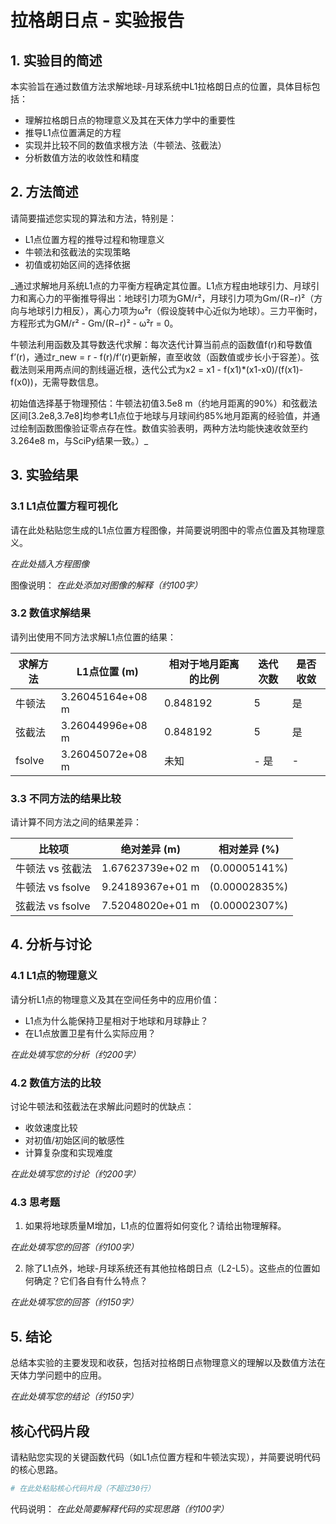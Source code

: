 # 拉格朗日点 - 实验报告

## 1. 实验目的简述

本实验旨在通过数值方法求解地球-月球系统中L1拉格朗日点的位置，具体目标包括：
- 理解拉格朗日点的物理意义及其在天体力学中的重要性
- 推导L1点位置满足的方程
- 实现并比较不同的数值求根方法（牛顿法、弦截法）
- 分析数值方法的收敛性和精度

## 2. 方法简述

请简要描述您实现的算法和方法，特别是：
- L1点位置方程的推导过程和物理意义
- 牛顿法和弦截法的实现策略
- 初值或初始区间的选择依据

_通过求解地月系统L1点的力平衡方程确定其位置。L1点方程由地球引力、月球引力和离心力的平衡推导得出：地球引力项为GM/r²，月球引力项为Gm/(R−r)²（方向与地球引力相反），离心力项为ω²r（假设旋转中心近似为地球）。三力平衡时，方程形式为GM/r² - Gm/(R−r)² - ω²r = 0。

牛顿法利用函数及其导数迭代求解：每次迭代计算当前点的函数值f(r)和导数值f’(r)，通过r_new = r - f(r)/f’(r)更新解，直至收敛（函数值或步长小于容差）。弦截法则采用两点间的割线逼近根，迭代公式为x2 = x1 - f(x1)*(x1-x0)/(f(x1)-f(x0))，无需导数信息。

初始值选择基于物理预估：牛顿法初值3.5e8 m（约地月距离的90%）和弦截法区间[3.2e8,3.7e8]均参考L1点位于地球与月球间约85%地月距离的经验值，并通过绘制函数图像验证零点存在性。数值实验表明，两种方法均能快速收敛至约3.264e8 m，与SciPy结果一致。）_

## 3. 实验结果

### 3.1 L1点位置方程可视化

请在此处粘贴您生成的L1点位置方程图像，并简要说明图中的零点位置及其物理意义。

_在此处插入方程图像_

图像说明：
_在此处添加对图像的解释（约100字）_

### 3.2 数值求解结果

请列出使用不同方法求解L1点位置的结果：

| 求解方法 | L1点位置 (m) | 相对于地月距离的比例 | 迭代次数 | 是否收敛 |
|---------|------------|-------------------|---------|--------|
| 牛顿法   |3.26045164e+08 m|  0.848192    |   5    |    是  |
| 弦截法   | 3.26044996e+08 m  | 0.848192 |    5   |     是  |
| fsolve  |       3.26045072e+08 m     |     未知  | -   是    | -      |

### 3.3 不同方法的结果比较

请计算不同方法之间的结果差异：

| 比较项 | 绝对差异 (m) | 相对差异 (%) |
|-------|------------|-------------|
| 牛顿法 vs 弦截法 | 1.67623739e+02 m | (0.00005141%) |
| 牛顿法 vs fsolve | 9.24189367e+01 m | (0.00002835%) |
| 弦截法 vs fsolve | 7.52048020e+01 m |(0.00002307%)  |

## 4. 分析与讨论

### 4.1 L1点的物理意义

请分析L1点的物理意义及其在空间任务中的应用价值：
- L1点为什么能保持卫星相对于地球和月球静止？
- 在L1点放置卫星有什么实际应用？

_在此处填写您的分析（约200字）_

### 4.2 数值方法的比较

讨论牛顿法和弦截法在求解此问题时的优缺点：
- 收敛速度比较
- 对初值/初始区间的敏感性
- 计算复杂度和实现难度

_在此处填写您的讨论（约200字）_

### 4.3 思考题

1. 如果将地球质量M增加，L1点的位置将如何变化？请给出物理解释。

_在此处填写您的回答（约100字）_

2. 除了L1点外，地球-月球系统还有其他拉格朗日点（L2-L5）。这些点的位置如何确定？它们各自有什么特点？

_在此处填写您的回答（约150字）_

## 5. 结论

总结本实验的主要发现和收获，包括对拉格朗日点物理意义的理解以及数值方法在天体力学问题中的应用。

_在此处填写您的结论（约150字）_

## 核心代码片段

请粘贴您实现的关键函数代码（如L1点位置方程和牛顿法实现），并简要说明代码的核心思路。

```python
# 在此处粘贴核心代码片段（不超过30行）
```

代码说明：
_在此处简要解释代码的实现思路（约100字）_
